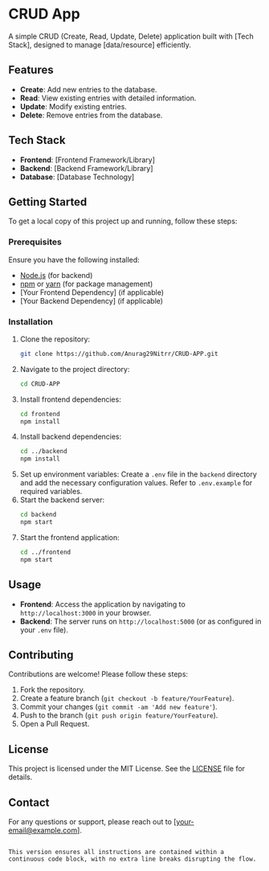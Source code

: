 
# CRUD App

A simple CRUD (Create, Read, Update, Delete) application built with [Tech Stack], designed to manage [data/resource] efficiently.

## Features

- **Create**: Add new entries to the database.
- **Read**: View existing entries with detailed information.
- **Update**: Modify existing entries.
- **Delete**: Remove entries from the database.

## Tech Stack

- **Frontend**: [Frontend Framework/Library]
- **Backend**: [Backend Framework/Library]
- **Database**: [Database Technology]

## Getting Started

To get a local copy of this project up and running, follow these steps:

### Prerequisites

Ensure you have the following installed:

- [Node.js](https://nodejs.org/) (for backend)
- [npm](https://www.npmjs.com/) or [yarn](https://yarnpkg.com/) (for package management)
- [Your Frontend Dependency] (if applicable)
- [Your Backend Dependency] (if applicable)

### Installation

1. Clone the repository:
   ```bash
   git clone https://github.com/Anurag29Nitrr/CRUD-APP.git
   ```
2. Navigate to the project directory:
   ```bash
   cd CRUD-APP
   ```
3. Install frontend dependencies:
   ```bash
   cd frontend
   npm install
   ```
4. Install backend dependencies:
   ```bash
   cd ../backend
   npm install
   ```
5. Set up environment variables:
   Create a `.env` file in the `backend` directory and add the necessary configuration values. Refer to `.env.example` for required variables.
6. Start the backend server:
   ```bash
   cd backend
   npm start
   ```
7. Start the frontend application:
   ```bash
   cd ../frontend
   npm start
   ```

## Usage

- **Frontend**: Access the application by navigating to `http://localhost:3000` in your browser.
- **Backend**: The server runs on `http://localhost:5000` (or as configured in your `.env` file).

## Contributing

Contributions are welcome! Please follow these steps:

1. Fork the repository.
2. Create a feature branch (`git checkout -b feature/YourFeature`).
3. Commit your changes (`git commit -am 'Add new feature'`).
4. Push to the branch (`git push origin feature/YourFeature`).
5. Open a Pull Request.

## License

This project is licensed under the MIT License. See the [LICENSE](LICENSE) file for details.

## Contact

For any questions or support, please reach out to [your-email@example.com].
```

This version ensures all instructions are contained within a continuous code block, with no extra line breaks disrupting the flow.
